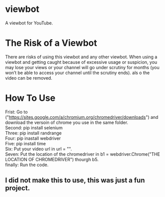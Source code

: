 # viewbot
A viewbot for YouTube.


# The Risk of a Viewbot
There are risks of using this viewbot and any other viewbot. When using a viewbot and getting caught because of excessive usage or suspicion, you may lose your views or your channel will go under scrutiny for months (you won’t be able to access your channel until the scrutiny ends). als o the video can be removed.


# How To Use
Frist: Go to ("https://sites.google.com/a/chromium.org/chromedriver/downloads") and download the versoin of chrome you use in the same folder.           
Second: pip install selenium                                                                                      
Three: pip install randrange                                                                                                 
Four: pip inastall webdriver                                                                                                         
Five: pip install time                                                                                                               
Six:  Put your video url in url = "".                                                                                                                                               
Seven: Put the location of the chromedriver in b1 = webdriver.Chrome("THE LOCATION OF CHROMEDRIVER") thourgh b5.                                                                   
finally: Run the code.


## I did not make this to use, this was just a fun project.
